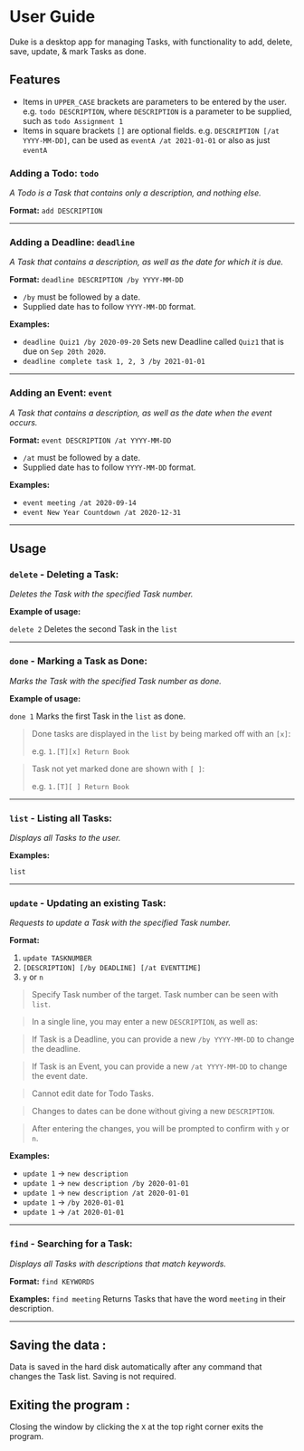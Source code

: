 # User Guide
Duke is a desktop app for managing Tasks, with functionality to add, delete, save, update, & mark Tasks as done.

## Features 
* Items in `UPPER_CASE` brackets are parameters to be entered by the user.
  e.g. `todo DESCRIPTION`, where `DESCRIPTION` is a parameter to be supplied, such as `todo Assignment 1`
* Items in square brackets `[]` are optional fields.
  e.g. `DESCRIPTION [/at YYYY-MM-DD]`, can be used as `eventA /at 2021-01-01` or also as just `eventA`

### Adding a Todo: `todo`
*A Todo is a Task that contains only a description, and nothing else.*

**Format:** `add DESCRIPTION` 
___

### Adding a Deadline: `deadline`
*A Task that contains a description, as well as the date for which it is due.*

**Format:** `deadline DESCRIPTION​ /by YYYY-MM-DD`

* `/by` must be followed by a date.
* Supplied date has to follow `YYYY-MM-DD` format.

**Examples:**
*  `deadline Quiz1 /by 2020-09-20` Sets new Deadline called `Quiz1` that is due on `Sep 20th 2020`.
*  `deadline complete task 1, 2, 3 /by 2021-01-01` 
___

### Adding an Event: `event`
*A Task that contains a description, as well as the date when the event occurs.*

**Format:** `event DESCRIPTION /at YYYY-MM-DD`

* `/at` must be followed by a date.
* Supplied date has to follow `YYYY-MM-DD` format.

**Examples:**
*  `event meeting /at 2020-09-14`
*  `event New Year Countdown /at 2020-12-31` 
___

## Usage
### `delete` - Deleting a Task:

*Deletes the Task with the specified Task number.*

**Example of usage:** 

`delete 2` Deletes the second Task in the `list`
___

### `done` - Marking a Task as Done:

*Marks the Task with the specified Task number as done.*

**Example of usage:** 

`done 1` Marks the first Task in the `list` as done.

> Done tasks are displayed in the `list` by being marked off with an `[x]`:
>
> e.g. `1.[T][x] Return Book`

> Task not yet marked done are shown with `[ ]`:
>
> e.g. `1.[T][ ] Return Book`
___

### `list` - Listing all Tasks:

*Displays all Tasks to the user.*

**Examples:** 

`list`
___

### `update` - Updating an existing Task:

*Requests to update a Task with the specified Task number.*

**Format:**
1. `update TASKNUMBER`
2. `[DESCRIPTION] [/by DEADLINE] [/at EVENTTIME]` 
3. `y` or `n` 

> Specify Task number of the target. Task number can be seen with `list`.

> In a single line, you may enter a new `DESCRIPTION`, as well as:

> If Task is a Deadline, you can provide a new `/by YYYY-MM-DD` to change the deadline.

> If Task is an Event, you can provide a new `/at YYYY-MM-DD` to change the event date.

> Cannot edit date for Todo Tasks.

> Changes to dates can be done without giving a new `DESCRIPTION`.

> After entering the changes, you will be prompted to confirm with `y` or `n`.

**Examples:**
* `update 1` -> `new description`
* `update 1` -> `new description /by 2020-01-01`
* `update 1` -> `new description /at 2020-01-01`
* `update 1` -> `/by 2020-01-01` 
* `update 1` -> `/at 2020-01-01` 
___

### `find` - Searching for a Task:

*Displays all Tasks with descriptions that match keywords.*

**Format:** `find KEYWORDS`

**Examples:** 
`find meeting` Returns Tasks that have the word `meeting` in their description.
___

## Saving the data :

Data is saved in the hard disk automatically after any command that changes the Task list. Saving is not required.

## Exiting the program : 

Closing the window by clicking the `X` at the top right corner exits the program.

